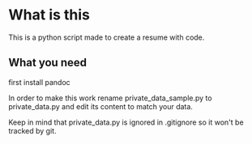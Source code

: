# What is this

This is a python script made to create a resume with code.

## What you need

first install pandoc

In order to make this work rename private_data_sample.py to private_data.py and edit its content to match your data.

Keep in mind that private_data.py is ignored in .gitignore so it won't be tracked by git.
